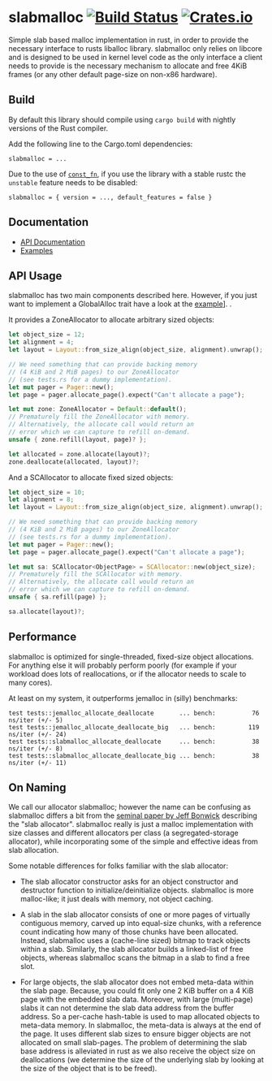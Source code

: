 # slabmalloc [![Build Status](https://travis-ci.org/gz/rust-slabmalloc.svg)](https://travis-ci.org/gz/rust-slabmalloc) [![Crates.io](https://img.shields.io/crates/v/slabmalloc.svg)](https://crates.io/crates/slabmalloc)

Simple slab based malloc implementation in rust, in order to provide the
necessary interface to rusts liballoc library. slabmalloc only relies on
libcore and is designed to be used in kernel level code as the only interface a
client needs to provide is the necessary mechanism to allocate and free 4KiB
frames (or any other default page-size on non-x86 hardware).


## Build

By default this library should compile using `cargo build` with nightly versions of the
Rust compiler.

Add the following line to the Cargo.toml dependencies:
```
slabmalloc = ...
```

Due to the use of [`const_fn`](https://github.com/rust-lang/rust/issues/57563),
if you use the library with a stable rustc the `unstable` feature needs to be
disabled:

```
slabmalloc = { version = ..., default_features = false }
```

## Documentation
* [API Documentation](https://docs.rs/slabmalloc)
* [Examples](examples/global_alloc.rs)

## API Usage

slabmalloc has two main components described here. However, if you just want to
implement a GlobalAlloc trait have a look at the
[example](examples/global_alloc.rs)]. .

It provides a ZoneAllocator to allocate arbitrary sized objects:
```rust
let object_size = 12;
let alignment = 4;
let layout = Layout::from_size_align(object_size, alignment).unwrap();

// We need something that can provide backing memory
// (4 KiB and 2 MiB pages) to our ZoneAllocator
// (see tests.rs for a dummy implementation).
let mut pager = Pager::new();
let page = pager.allocate_page().expect("Can't allocate a page");

let mut zone: ZoneAllocator = Default::default();
// Prematurely fill the ZoneAllocator with memory.
// Alternatively, the allocate call would return an
// error which we can capture to refill on-demand.
unsafe { zone.refill(layout, page)? };

let allocated = zone.allocate(layout)?;
zone.deallocate(allocated, layout)?;
```

And a SCAllocator to allocate fixed sized objects:
```rust
let object_size = 10;
let alignment = 8;
let layout = Layout::from_size_align(object_size, alignment).unwrap();

// We need something that can provide backing memory
// (4 KiB and 2 MiB pages) to our ZoneAllocator
// (see tests.rs for a dummy implementation).
let mut pager = Pager::new();
let page = pager.allocate_page().expect("Can't allocate a page");

let mut sa: SCAllocator<ObjectPage> = SCAllocator::new(object_size);
// Prematurely fill the SCAllocator with memory.
// Alternatively, the allocate call would return an
// error which we can capture to refill on-demand.
unsafe { sa.refill(page) };

sa.allocate(layout)?;
```

## Performance

slabmalloc is optimized for single-threaded, fixed-size object allocations. For
anything else it will probably perform poorly (for example if your workload
does lots of reallocations, or if the allocator needs to scale to many cores).

At least on my system, it outperforms jemalloc in (silly) benchmarks:
```
test tests::jemalloc_allocate_deallocate       ... bench:          76 ns/iter (+/- 5)
test tests::jemalloc_allocate_deallocate_big   ... bench:         119 ns/iter (+/- 24)
test tests::slabmalloc_allocate_deallocate     ... bench:          38 ns/iter (+/- 8)
test tests::slabmalloc_allocate_deallocate_big ... bench:          38 ns/iter (+/- 11)
```
## On Naming

We call our allocator slabmalloc; however the name can be confusing as
slabmalloc differs a bit from the [seminal paper by Jeff
Bonwick](https://dl.acm.org/citation.cfm?id=1267263) describing the "slab
allocator". slabmalloc really is just a malloc implementation with size classes
and different allocators per class (a segregated-storage allocator), while
incorporating some of the simple and effective ideas from slab allocation.

Some notable differences for folks familiar with the slab allocator:

* The slab allocator constructor asks for an object constructor and destructor
function to initialize/deinitialize objects. slabmalloc is more malloc-like;
it just deals with memory, not object caching.

* A slab in the slab allocator consists of one or more pages of virtually
contiguous memory, carved up into equal-size chunks, with a reference count
indicating how many of those chunks have been allocated. Instead, slabmalloc
uses a (cache-line sized) bitmap to track objects within a slab. Similarly, the
slab allocator builds a linked-list of free objects, whereas slabmalloc scans the
bitmap in a slab to find a free slot.

* For large objects, the slab allocator does not embed meta-data within the
slab page. Because, you could fit only one 2 KiB buffer on a 4 KiB page with
the embedded slab data. Moreover, with large (multi-page) slabs it can not
determine the slab data address from the buffer address. So a per-cache
hash-table is used to map allocated objects to meta-data memory. In slabmalloc,
the meta-data is always at the end of the page. It uses different slab sizes to
ensure bigger objects are not allocated on small slab-pages. The problem of
determining the slab base address is alleviated in rust as we also receive the
object size on deallocations (we determine the size of the underlying slab by
looking at the size of the object that is to be freed).